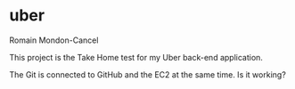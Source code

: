 uber
====
Romain Mondon-Cancel

This project is the Take Home test for my Uber back-end application.

The Git is connected to GitHub and the EC2 at the same time. Is it working?